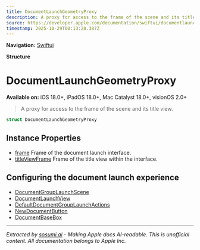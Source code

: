 ```yaml
---
title: DocumentLaunchGeometryProxy
description: A proxy for access to the frame of the scene and its title view.
source: https://developer.apple.com/documentation/swiftui/documentlaunchgeometryproxy
timestamp: 2025-10-29T00:13:28.387Z
---
```


**Navigation:** [Swiftui](/documentation/swiftui)

**Structure**

# DocumentLaunchGeometryProxy

**Available on:** iOS 18.0+, iPadOS 18.0+, Mac Catalyst 18.0+, visionOS 2.0+

> A proxy for access to the frame of the scene and its title view.

```swift
struct DocumentLaunchGeometryProxy
```

## Instance Properties

- [frame](/documentation/swiftui/documentlaunchgeometryproxy/frame) Frame of the document launch interface.
- [titleViewFrame](/documentation/swiftui/documentlaunchgeometryproxy/titleviewframe) Frame of the title view within the interface.

## Configuring the document launch experience

- [DocumentGroupLaunchScene](/documentation/swiftui/documentgrouplaunchscene)
- [DocumentLaunchView](/documentation/swiftui/documentlaunchview)
- [DefaultDocumentGroupLaunchActions](/documentation/swiftui/defaultdocumentgrouplaunchactions)
- [NewDocumentButton](/documentation/swiftui/newdocumentbutton)
- [DocumentBaseBox](/documentation/swiftui/documentbasebox)

---

*Extracted by [sosumi.ai](https://sosumi.ai) - Making Apple docs AI-readable.*
*This is unofficial content. All documentation belongs to Apple Inc.*
